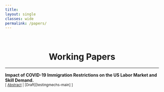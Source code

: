 ```yaml
---
title: 
layout: single
classes: wide
permalink: /papers/
---
```

<br/> 

<!-- Google Tag Manager (noscript) -->
<noscript><iframe src="https://www.googletagmanager.com/ns.html?id=GTM-PNS829G"
height="0" width="0" style="display:none;visibility:hidden"></iframe></noscript>
<!-- End Google Tag Manager (noscript) -->

# <center> Working Papers </center>
- - -

**Impact of COVID-19 Immigration Restrictions on the US Labor Market and Skill Demand.** <br/>
<small>[ <a href="#/" onclick="visib('testingmechs')">Abstract</a> | [Draft][testingmechs-main] ] </small>

<div id="testingmechs" style="display: none; text-align: justify; line-height: 1.2" ><small>

 Immigrants constitute an increasingly significant portion of the U.S. population and workforce. By March 2019, approximately 39 million foreign-born working-age individuals were in the U.S., making up 18.4 percent of the working-age population. The COVID-19 pandemic and subsequent border closures and immigration ban reversed this trend, reducing the number of working-age foreign-born individuals by over 2 million in 2020 compared to pre-pandemic projections. This paper explores the impact of COVID-19  border closures and immigration restrictions on U.S. labor markets. Using data from the monthly Current Population Survey (CPS) and Burning Glass's (BG) online job postings, our methodology employs panel regression, difference-in-differences (DiD), and an event-study design, leveraging both the geographic and temporal variation in the foreign-born share before and after immigration restrictions. I analyze changes in the immigrant demographics by education, gender, region, and occupation, as well as the effects on native employment, wage growth, and employers' skill demand. I find that the drop in immigration increased native employment and decreased foreign-born employment, suggesting a substitution effect and leading to disproportionate wage growth. This overall substitution effect contrasts with the within-occupation findings, where immigration restrictions reduce native employment. Additionally, immigrant shortages accelerated firms' adoption of new technologies and automation over time, significantly altering skill requirements in affected regions and occupations.


**COVID-19 Pandemic and Changes in Employer Skill Requirements: Evidence from the US.** <br/>
<small>[ <a href="#/" onclick="visib('testingmechs')">Abstract</a> | [Draft][testingmechs-main] ] </small>

<div id="testingmechs" style="display: none; text-align: justify; line-height: 1.2" ><small>

Using online job vacancy data, I study how the dramatic local employment shock due to the pandemic changed labor demand and how the COVID-19 pandemic differs from the impact of the Great Recession on the labor market. I find that the downskilling of education and experience requirements during the pandemic sharply contrasts with persistent upskilling after the Great Recession. The downskilling effects are more prevalent in industries with traded products and routine-manual jobs such as healthcare, logistics, retail, and construction. Labor shortages promote job automation and downskilling, and firms' adoption of new technologies and workers' acquisition of new skills are concentrated on practical skills such as Business Systems, Data Analysis, Specialized Software, ML/AI, not education degrees, during the pandemic. 


**U.S. Exports, Imports, and Internal Migration: A Balanced View of China Syndrome.** <br/>
<small>[ <a href="#/" onclick="visib('testingmechs')">Abstract</a> | [Draft][testingmechs-main] ] </small>

<div id="testingmechs" style="display: none; text-align: justify; line-height: 1.2" ><small>

This paper revisits previous findings and examines whether the trade exposure to increased import competition has a significant impact on the local labor markets. The previous literature showed that higher imports from China cause higher unemployment, reduced wages, the relative reduction in population growth in the U.S. local labor markets, where the import competitive manufacturing industry resides. I repeat the specification of Autor et al. (2013) and Greenland et al. (2019), but I extend the period from 1990-2007 to 1990-2010 and incorporate alternative measures of trade exposure for U.S. commuting zones. The coefficient on manufacturing employment in the working-age population of the Chinese comparative advantage model is -0.305, which is less than half (43%) of the gross Chinese imports model. Although trade exposure reduces manufacturing employment, in models using net Chinese exports per worker or exposure to final goods and intermediate inputs, trade exposure was found to have a statistically significant positive effect on average manufacturing wages. When controlling preexisting population trends, the coefficient on trade exposures for CZ population adjustments using domestic plus international exposure to Chinese exports and the coefficient of the model using change in comparative advantage China-US are reduced to 57% and 28% of that in the model using Chinese imports per worker, respectively. In both IPUMS data and Census data, I find significant reductions in population growth of working-age individuals and of the young.

# <center> Work in Progress </center>

**The effects of the US-China tariff war on U.S. Firms Skill Demand.**


# <center> KITA IIT Working Papers </center>
**Will Foreign Direct Investment Accelerate the Economic Integration of East Asia?**
An Analysis of the Changing Trade Structure in East Asia Due to Increasing FDI and Economic Effects Thereof
<br/>
<small>[ <a href="#/" onclick="visib('act10')">Contents</a> | [Draft][act10-draft] ] </small>
<div id="act10" style="display: none; text-align: justify; line-height: 1.2" ><small>
I. Importance of East Asia in FDI
II. Causes of Increase in FDI in East Asia
III. FDI Trends in East Asia by State, Sector,and Investment Type
IV. Economic Effects of FDI in East Asia
V. Conclusion and Implications
</small><br><br/></div>
[act10-draft]:{{ site.baseurl }}{% link assets/files/IIT Working Paper 15-01.pdf %}
**Intra-Regional Trade in East Asia**
Need to Overcome Excessive Concentration on Intermediate Goods and External Dependency
<br/>
<small>[ <a href="#/" onclick="visib('act10')">Contents</a> | [Draft][act10-draft] ] </small>
<div id="act10" style="display: none; text-align: justify; line-height: 1.2" ><small>
I. Currents in the Process of Economic Integration of East Asia
II. Research Method
III. Intra-Regional Trade Share (IRTS) Analysis
IV. Intra-Regional Trade Intensity Index (IRTII) Analysis
V. Regional Trade Introversion Index (RTII) Analysis
VI. Conclusions
</small><br><br/></div>
[act10-draft]:{{ site.baseurl }}{% link assets/files/IIT Working Paper 14-02.pdf %}
